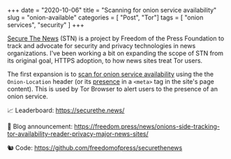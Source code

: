 +++
date = "2020-10-06"
title = "Scanning for onion service availability"
slug = "onion-available"
categories = [ "Post", "Tor"]
tags = [ "onion services", "security" ]
+++

[Secure The News](https://securethe.news/) (STN) is a project by Freedom of the Press Foundation to track and advocate for security and privacy technologies in news organizations. I've been working a bit on expanding the scope of STN from its original goal, HTTPS adoption, to how news sites treat Tor users.

The first expansion is to [scan for onion service availability](https://github.com/freedomofpress/securethenews/pull/262) using the the `Onion-Location` header (or its [presence](https://github.com/freedomofpress/securethenews/pull/270) in a `<meta>` tag in the site's page content). This is used by Tor Browser to alert users to the presence of an onion service.


📈 Leaderboard: https://securethe.news/

📝 Blog announcement: https://freedom.press/news/onions-side-tracking-tor-availability-reader-privacy-major-news-sites/

🐿️ Code: https://github.com/freedomofpress/securethenews
